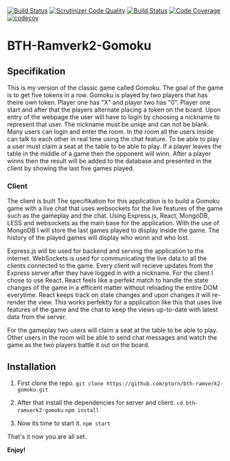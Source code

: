 [![Build Status](https://travis-ci.org/ptorn/bth-ramverk2-gomoku.svg?branch=master)](https://travis-ci.org/ptorn/bth-ramverk2-gomoku)
[![Scrutinizer Code Quality](https://scrutinizer-ci.com/g/ptorn/bth-ramverk2-gomoku/badges/quality-score.png?b=master)](https://scrutinizer-ci.com/g/ptorn/bth-ramverk2-gomoku/?branch=master)
[![Build Status](https://scrutinizer-ci.com/g/ptorn/bth-ramverk2-gomoku/badges/build.png?b=master)](https://scrutinizer-ci.com/g/ptorn/bth-ramverk2-gomoku/build-status/master)
[![Code Coverage](https://scrutinizer-ci.com/g/ptorn/bth-ramverk2-gomoku/badges/coverage.png?b=master)](https://scrutinizer-ci.com/g/ptorn/bth-ramverk2-gomoku/?branch=master)
[![codecov](https://codecov.io/gh/ptorn/bth-ramverk2-gomoku/branch/master/graph/badge.svg)](https://codecov.io/gh/ptorn/bth-ramverk2-gomoku)

BTH-Ramverk2-Gomoku
=====================

## Specifikation
This is my version of the classic game called Gomoku. The goal of the game is to get five tokens in a row. Gomoku is played by two players that has theire own token. Player one has "X" and player two has "0". Player one start and after that the players alternate placing a token on the board. Upon entry of the webpage the user will have to login by choosing a nickname to represent that user. The nickname must be uniqe and can not be blank. Many users can login and enter the room. In the room all the users inside can talk to each other in real time using the chat feature. To be able to play a user must claim a seat at the table to be able to play. If a player leaves the table in the middle of a game then the opponent will winn. After a player winns then the result will be added to the database and presented in the client by showing the last five games played.

### Client
The client is built 
The specifikation for this application is to build a Gomoku game with a live chat that uses websockets for the live features of the game such as the gameplay and the chat.
Using Express.js, React, MongoDB, LESS and websockets as the main base for the application. With the use of MongoDB I will store the last games played to display inside the game. The history of the played games will display who wonn and who lost.

Express.js will be used for backend and serving the application to the internet. WebSockets is used for communicating the live data to all the clients connected to the game. Every client will recieve updates from the Express server after they have logged in with a nickname. 
For the client I chose to use React. React feels like a perfekt match to handle the state changes of the game in a efficent matter without reloading the entire DOM everytime. React keeps track on state changes and upon changes it will re-render the view. This works perfektly for a application like this that uses live features of the game and the chat to keep the views up-to-date with latest data from the server.

For the gameplay two users will claim a seat at the table to be able to play. Other users in the room will be able to send chat messages and watch the game as the two players battle it out on the board.

## Installation

1. First clone the repo.
`git clone https://github.com/ptorn/bth-ramverk2-gomoku.git`

2. After that install the dependencies for server and client.
`cd bth-ramverk2-gomoku`
`npm install`

3. Now its time to start it.
`npm start`

That's it now you are all set.

**Enjoy!**
